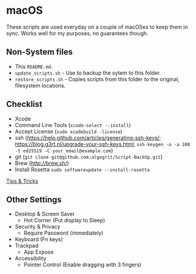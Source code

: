 # macOS

These scripts are used everyday on a couple of macOSes to keep them in sync. Works well for my purposes, no guarantees though.

## Non-System files

- This `README.md`.
- `update_scripts.sh` - Use to backup the sytem to this folder.
- `restore_scripts.sh` - Copies scripts from this folder to the original, filesystem locations.

## Checklist

- Xcode
- Command Line Tools (`xcode-select --install`)
- Accept License (`sudo xcodebuild -license`)
- ssh (https://help.github.com/articles/generating-ssh-keys/; https://blog.g3rt.nl/upgrade-your-ssh-keys.html; `ssh-keygen -o -a 100 -t ed25519 -C your_email@example.com`)
- git (`git clone git@github.com:algogrit/Script-BackUp.git`)
- Brew (http://brew.sh/)
- Install Rosetta `sudo softwareupdate --install-rosetta`

[Tips & Tricks](https://gist.github.com/brandonb927/3195465)

## Other Settings

- Desktop & Screen Saver
  - Hot Corner (Put display to Sleep)
- Security & Privacy
  - Require Password (immediately)
- Keyboard (Fn keys)
- Trackpad
  - App Expose
- Accessibility
  - Pointer Control (Enable dragging with 3 fingers)

